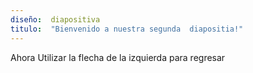 ```yaml
---
diseño:  diapositiva
titulo:  "Bienvenido a nuestra segunda  diapositia!"
---
```

Ahora
Utilizar la flecha  de la izquierda para regresar
